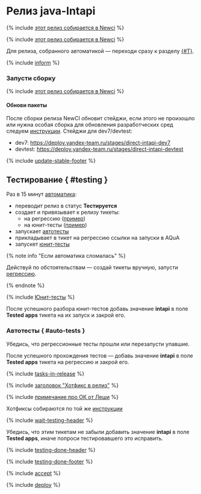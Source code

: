 # Релиз java-Intapi

{% include [этот релиз собирается в Newci](_includes/java-newci.md) %}

{% include [этот релиз собирается в Newci](_includes/newci-auto.md) %}

Для релиза, собранного автоматикой — переходи сразу к разделу [{#T}](#after-create).

{% include [inform](_includes/java-prepare-inform-colleagues.md) %}

### Запусти сборку
{% include [этот релиз собирается в Newci](_includes/java-newci.md) %}

#### Обнови пакеты
После сборки релиза NewCI обновит стейджи, если этого не произошло или нужна особая сборка для обновления разработческих сред следуем [инструкции](../../jeri/guide/update-yadeploy-stage.md#apply-new-spec). Стейджи для dev7/devtest:
- dev7: <https://deploy.yandex-team.ru/stages/direct-intapi-dev7>
- devtest: <https://deploy.yandex-team.ru/stages/direct-intapi-devtest>

{% include [update-stable-footer](_includes/java-update-stable-footer.md) %}


## Тестирование { #testing }

Раз в 15 минут [автоматика](../../reference/qa/regression-java-intapi.md#automation):

- переводит релиз в статус **Тестируется**
- создает и привязывает к релизу тикеты:
   - на регрессию ([пример](https://st.yandex-team.ru/TESTIRT-13217))
   - на юнит-тесты ([пример](https://st.yandex-team.ru/DIRECT-130139))
- запускает [автотесты](../../reference/qa/regression-java-intapi.md#autotests)
- прикладывает в тикет на регрессию ссылки на запуски в AQuA
- запускет [юнит-тесты](../../reference/qa/regression-java-intapi.md#unit-tests)

{% note info "Если автоматика сломалась" %}

Действуй по обстоятельствам — создай тикеты вручную, запусти [регрессию](../../reference/qa/regression-java-intapi.md).

{% endnote %}

{% include [Юнит-тесты](_includes/java-unit-tests.md) %}

После успешного разбора юнит-тестов добавь значение **intapi** в поле **Tested&nbsp;apps** тикета на их запуск и закрой его.

### Автотесты { #auto-tests }
Убедись, что регрессионные тесты прошли или перезапусти упавшие.

После успешного прохождения тестов —
добавь значение **intapi** в поле **Tested&nbsp;apps** тикета на регрессию и закрой его.


{% include [tasks-in-release](_includes/java-tasks-in-release.md) %}


{% include [заголовок "Хотфикс в релиз"](_includes/java-hotfix-head.md) %}

{% include [примечание про ОК от Леши](_includes/new-tasks-hotfixing.md) %}

Хотфиксы собираются по той же [инструкции](./release-newci.md)


{% include [wait-testing-header](_includes/java-wait-testing-header.md) %}

Убедись, что этим тикетам не забыли добавить значение **intapi** в поле **Tested&nbsp;apps**, иначе попроси тестировавшего это исправить.


{% include [testing-done-header](_includes/java-testing-done-header.md) %}

{% include [testing-done-footer](_includes/java-testing-done-footer.md) %}



{% include [accept](_includes/java-accept.md) %}


{% include [deploy](_includes/java-deploy.md) %}
